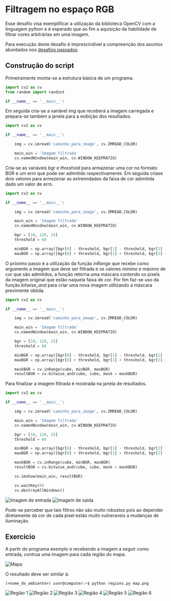 # Filtragem no espaço RGB

Esse desafio visa exemplificar a utilização da biblioteca OpenCV com a linguagem python e é esperado que ao fim a aquisição da habilidade de filtrar cores arbitrárias em uma imagem.

Para execução deste desafio é imprescindível a compreenção dos asuntos abordados nos [desafios passados](https://github.com/Natalnet/GVC#desafios).

## Construção do script

Primeiramente monta-se a estrutura básica de um programa.

```python
import cv2 as cv
from random import randint

if __name__ == '__main__':

```

Em seguida cria-se a variável *img* que receberá a imagem carregada e prepara-se também a janela para a exibição dos resultados.

```python
import cv2 as cv

if __name__ == '__main__':

    img = cv.imread('caminho_para_image', cv.IMREAD_COLOR)

    main_win = 'Imagem filtrada'
    cv.namedWindow(main_win, cv.WINDOW_KEEPRATIO)
```

Cria-se as variáveis *bgr* e *threshold* para armazenar uma cor no formato BGR e um erro que pode ser adimitido respectivamente. Em seguida criase dois vetores para armezenar as extremidades da faixa de cor adimitida dado um valor de erro.

```python
import cv2 as cv

if __name__ == '__main__':

    img = cv.imread('caminho_para_image', cv.IMREAD_COLOR)

    main_win = 'Imagem filtrada'
    cv.namedWindow(main_win, cv.WINDOW_KEEPRATIO)

    bgr = [10, 120, 25]
    threshold = 60

    minBGR = np.array([bgr[0] - threshold, bgr[1] - threshold, bgr[2] - threshold])
    maxBGR = np.array([bgr[0] + threshold, bgr[1] + threshold, bgr[2] + threshold])
```

O próximo passo é a utilização da função *inRange* que recebe como argumento a imagem que deve ser filtrada e os valores minimo e máximo de cor que são admitidos, a função retorna uma máscara contendo os pixels da imagem original que estão naquela faixa de cor. Por fim faz-se uso da função *bitwise_and* para criar uma nova imagem utilizando a máscara previmente obtida.

```python
import cv2 as cv

if __name__ == '__main__':

    img = cv.imread('caminho_para_image', cv.IMREAD_COLOR)

    main_win = 'Imagem filtrada'
    cv.namedWindow(main_win, cv.WINDOW_KEEPRATIO)

    bgr = [10, 120, 25]
    threshold = 60

    minBGR = np.array([bgr[0] - threshold, bgr[1] - threshold, bgr[2] - threshold])
    maxBGR = np.array([bgr[0] + threshold, bgr[1] + threshold, bgr[2] + threshold])

    maskBGR = cv.inRange(cube, minBGR, maxBGR)
    resultBGR = cv.bitwise_and(cube, cube, mask = maskBGR)
```

Para finalizar a imagem filtrada é mostrada na janela de resultados.

```python
import cv2 as cv

if __name__ == '__main__':

    img = cv.imread('caminho_para_image', cv.IMREAD_COLOR)

    main_win = 'Imagem filtrada'
    cv.namedWindow(main_win, cv.WINDOW_KEEPRATIO)

    bgr = [10, 120, 25]
    threshold = 60

    minBGR = np.array([bgr[0] - threshold, bgr[1] - threshold, bgr[2] - threshold])
    maxBGR = np.array([bgr[0] + threshold, bgr[1] + threshold, bgr[2] + threshold])

    maskBGR = cv.inRange(cube, minBGR, maxBGR)
    resultBGR = cv.bitwise_and(cube, cube, mask = maskBGR)

    cv.imshow(main_win, resultBGR)

    cv.waitKey(0)
    cv.destroyAllWindows()
```

![Imagem de entrada](./imgs/desafio3_tutorial_in.png)
![Imagem de saída](./imgs/desafio3_tutorial_out.png)

Pode-se perceber que tais filtros não são muito robustos pois ao depender diretamente da cor de cada pixel estão muito vulneraveis a mudanças de iluminação.

## Exercício

A partir do programa exemplo e recebendo a imagem a seguir como entrada, 
contrua uma imagem para cada região do mapa.

![Mapa](./imgs/map.png)

O resultado deve ser similar à:

```console
(<nome_do_ambiente>) user@computer:~$ python regions.py map.png
```

![Região 1](./imgs/desafio3_exercicio_1.png)
![Região 2](./imgs/desafio3_exercicio_2.png)
![Região 3](./imgs/desafio3_exercicio_3.png)
![Região 4](./imgs/desafio3_exercicio_4.png)
![Região 5](./imgs/desafio3_exercicio_5.png)
![Região 6](./imgs/desafio3_exercicio_6.png)
